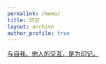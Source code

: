 ```yaml
---
permalink: /memo/
title: 印记
layout: archive
author_profile: true
---
```


[与自我、他人的交互，是为印记。](https://huangyanlin.com/literature)

